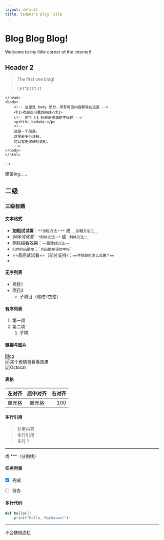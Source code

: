 ```yaml
---
layout: default
title: badada's Blog Title
---
```


# Blog Blog Blog!

Welcome to my little corner of the internet!

## Header 2

> The first one blog!
>
> LET'S DO IT.
> 




<!-- 
    <!DOCTYPE html>
    <html>
    <head>
        <title>badada的网页Title</title>
          <!-- 
            这里是 head 部分，用于定义元数据和引入 CSS/JS这是一个段落。
            在 HTML 中，<title> 标签的内容 ​不会直接显示在网页的可见内容区域，而是有特定的显示位置和作用。
          -->
    </head>
    <body>
        <!-- 这里是 body 部分，所有可见内容都写在这里 -->
        <h1>欢迎访问我的网站</h1>
        <!-- 这个 h1 标签是页面的主标题 -->
        <p>hihi,badada.</p>
        <!-- 
        这是一个段落。
        这里是多行注释，
        可以写更详细的说明。
        -->
    </body>
    </html>
-->


建设ing......


## 二级


### 三级标题  
#### 文本格式  

- ​**加粗试试看**​：`**加粗方法一**` 或 `__加粗方法二__`  
- *斜体试试看*：`*斜体方法一*` 或 `_斜体方法二_`  
- ~~删除线看效果~~：`~~删除线方法~~`  
- `行内代码是啥`：`` `代码嵌在语句中吗` ``  
- ==高亮试试看==（部分支持）：`==字体颜色怎么设置？==`
- 
#### 无序列表  

- 项目1
- 项目2
  - 子项目（缩进2空格）


#### 有序列表 

1. 第一项
2. 第二项
   1. 子项

#### 链接与图片

[Blog](https://badadabanana.github.io)  
![来个表情包看看效果](https://wx3.sinaimg.cn/mw690/00822bhDly1htmy4iw7tmj30u00s1786.jpg)  
![Octocat](https://github.githubassets.com/images/icons/emoji/octocat.png)
#### 表格

| 左对齐 | 居中对齐 | 右对齐 |
|:-------|:-------:|-------:|
| 单元格 | 单元格  | 100    |


#### 多行引用  

> 引用内容  
> 多行引用  
多行？
---
或 ​**​*（分割线）

#### 任务列表 

- [x] 完成  
- [ ] 待办  


#### 多行代码

```python
def hello():
    print("Hello, Markdown!")
```



* * *
<!-- 这是一个注释，不会在渲染后的内容中显示 -->
[//]: # "这是注释"
[^_^]: # "这也是注释"

不会搞侧边栏

















